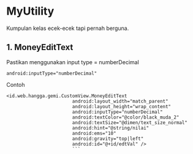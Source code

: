 # MyUtility
Kumpulan kelas ecek-ecek tapi pernah berguna.

## 1. MoneyEditText

Pastikan menggunakan input type = numberDecimal
```
android:inputType="numberDecimal"
```
Contoh
```
<id.web.hangga.gemi.CustomView.MoneyEditText
                        android:layout_width="match_parent"
                        android:layout_height="wrap_content"
                        android:inputType="numberDecimal"
                        android:textColor="@color/black_muda_2"
                        android:textSize="@dimen/text_size_normal"
                        android:hint="@string/nilai"
                        android:ems="10"
                        android:gravity="top|left"
                        android:id="@+id/edtVal" />
                        ```
